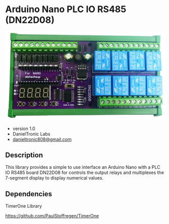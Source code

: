 # Arduino Nano PLC IO RS485 (DN22D08)

 ![Controller](dn22d08.png)
 * version 1.0
 * DanielTronic Labs
 * danieltronic808@gmail.com

 ## Description
 This library provides a simple to use interface
 an Arduino Nano with a PLC IO RS485 board DN22D08 for controls the output relays and
 multiplexes the 7-segment display to display numerical values.
 
 ## Dependencies

TimerOne Library

https://github.com/PaulStoffregen/TimerOne
